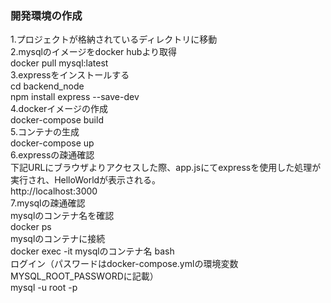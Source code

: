 ### 開発環境の作成
1.プロジェクトが格納されているディレクトリに移動  
2.mysqlのイメージをdocker hubより取得  
docker pull mysql:latest  
3.expressをインストールする  
cd backend_node  
npm install express --save-dev  
4.dockerイメージの作成  
docker-compose build  
5.コンテナの生成  
docker-compose up  
6.expressの疎通確認  
下記URLにブラウザよりアクセスした際、app.jsにてexpressを使用した処理が実行され、HelloWorldが表示される。  
http://localhost:3000  
7.mysqlの疎通確認  
mysqlのコンテナ名を確認  
docker ps  
mysqlのコンテナに接続  
docker exec -it mysqlのコンテナ名 bash  
ログイン（パスワードはdocker-compose.ymlの環境変数MYSQL_ROOT_PASSWORDに記載）  
mysql -u root -p  
